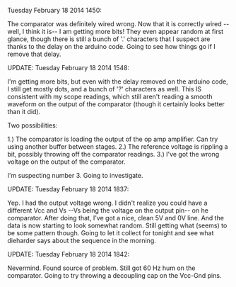 Tuesday February 18 2014 1450:

The comparator was definitely wired wrong. Now that it is correctly wired --
well, I think it is-- I am getting more bits! They even appear random at 
first glance, though there is still a bunch of '.' characters that I suspect 
are thanks to the delay on the arduino code. Going to see how things go if I 
remove that delay.

UPDATE: Tuesday February 18 2014 1548:

I'm getting more bits, but even with the delay removed on the arduino code, I 
still get mostly dots, and a bunch of '?' characters as well. This IS 
consistent with my scope readings, which still aren't reading a smooth 
waveform on the output of the comparator (though it certainly looks better 
than it did).

Two possibilities:

1.) The comparator is loading the output of the op amp amplifier. Can try 
using another buffer between stages.
2.) The reference voltage is rippling a bit, possibly throwing off the 
comparator readings.
3.) I've got the wrong voltage on the output of the comparator.

I'm suspecting number 3. Going to investigate.

UPDATE: Tuesday February 18 2014 1837:

Yep. I had the output voltage wrong. I didn't realize you could have a 
different Vcc and Vs --Vs being the voltage on the output pin-- on he 
comparator. After doing that, I've got a nice, clean 5V and 0V line. And the 
data is now starting to look somewhat random. Still getting what (seems) to be 
some pattern though. Going to let it collect for tonight and see what 
dieharder says about the sequence in the morning.

UPDATE: Tuesday February 18 2014 1842:

Nevermind. Found source of problem. Still got 60 Hz hum on the comparator. 
Going to try throwing a decoupling cap on the Vcc-Gnd pins.
